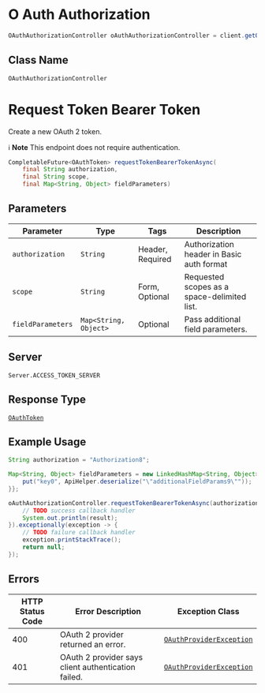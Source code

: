 # O Auth Authorization

```java
OAuthAuthorizationController oAuthAuthorizationController = client.getOAuthAuthorizationController();
```

## Class Name

`OAuthAuthorizationController`


# Request Token Bearer Token

Create a new OAuth 2 token.

:information_source: **Note** This endpoint does not require authentication.

```java
CompletableFuture<OAuthToken> requestTokenBearerTokenAsync(
    final String authorization,
    final String scope,
    final Map<String, Object> fieldParameters)
```

## Parameters

| Parameter | Type | Tags | Description |
|  --- | --- | --- | --- |
| `authorization` | `String` | Header, Required | Authorization header in Basic auth format |
| `scope` | `String` | Form, Optional | Requested scopes as a space-delimited list. |
| `fieldParameters` | `Map<String, Object>` | Optional | Pass additional field parameters. |

## Server

`Server.ACCESS_TOKEN_SERVER`

## Response Type

[`OAuthToken`](../../doc/models/o-auth-token.md)

## Example Usage

```java
String authorization = "Authorization8";

Map<String, Object> fieldParameters = new LinkedHashMap<String, Object>() {{
    put("key0", ApiHelper.deserialize("\"additionalFieldParams9\""));
}};

oAuthAuthorizationController.requestTokenBearerTokenAsync(authorization, null, fieldParameters).thenAccept(result -> {
    // TODO success callback handler
    System.out.println(result);
}).exceptionally(exception -> {
    // TODO failure callback handler
    exception.printStackTrace();
    return null;
});
```

## Errors

| HTTP Status Code | Error Description | Exception Class |
|  --- | --- | --- |
| 400 | OAuth 2 provider returned an error. | [`OAuthProviderException`](../../doc/models/o-auth-provider-exception.md) |
| 401 | OAuth 2 provider says client authentication failed. | [`OAuthProviderException`](../../doc/models/o-auth-provider-exception.md) |


